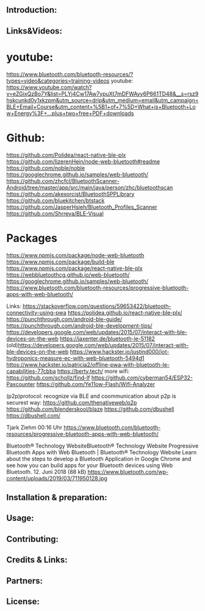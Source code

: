 
## Introduction:
## Links&Videos:
# youtube:
https://www.bluetooth.com/bluetooth-resources/?types=video&categories=training-videos
youtube:
https://www.youtube.com/watch?v=eZGixQzBo7Y&list=PLYj4Cw17Aw7ypuXt7mDFWAyy6P661TD48&__s=rsz9hskcunkd0y1xkzpm&utm_source=drip&utm_medium=email&utm_campaign=BLE+Email+Course&utm_content=%5B1+of+7%5D+What+is+Bluetooth+Low+Energy%3F+...plus+two+free+PDF+downloads

# Github:
https://github.com/Polidea/react-native-ble-plx
https://github.com/IjzerenHein/node-web-bluetooth#readme
https://github.com/noble/noble
https://googlechrome.github.io/samples/web-bluetooth/
https://github.com/zhcfcl/BluetoothScanner-Android/tree/master/app/src/main/java/person/zhc/bluetoothscan
https://github.com/akexorcist/BluetoothSPPLibrary
https://github.com/bluekitchen/btstack
https://github.com/JasperHsieh/Bluetooth_Profiles_Scanner
https://github.com/Shrreya/BLE-Visual

# Packages

https://www.npmjs.com/package/node-web-bluetooth
https://www.npmjs.com/package/build-ble
https://www.npmjs.com/package/react-native-ble-plx
https://webbluetoothcg.github.io/web-bluetooth/
https://googlechrome.github.io/samples/web-bluetooth/
https://www.bluetooth.com/bluetooth-resources/progressive-bluetooth-apps-with-web-bluetooth/

Links:
https://stackoverflow.com/questions/59653422/bluetooth-connectivity-using-pwa
https://polidea.github.io/react-native-ble-plx/ https://punchthrough.com/android-ble-guide/
https://punchthrough.com/android-ble-development-tips/
https://developers.google.com/web/updates/2015/07/interact-with-ble-devices-on-the-web
https://jaxenter.de/bluetooth-le-51182
(old)https://developers.google.com/web/updates/2015/07/interact-with-ble-devices-on-the-web
https://www.hackster.io/justind000/iot-hydroponics-measure-ec-with-web-bluetooth-5494d1
https://www.hackster.io/patricia2/offline-pwa-with-bluetooth-le-capabilities-77cbba
https://berty.tech/
more wifi:
https://github.com/schollz/find-lf
https://github.com/cyberman54/ESP32-Paxcounter
https://github.com/Ye11ow-Flash/Wifi-Analyzer

(p2p)protocol:
recognize via BLE and coommunication about p2p is securest way:
https://github.com/thenativeweb/p2p
https://github.com/blenderskool/blaze
https://github.com/dbushell
https://dbushell.com/



Tjark Ziehm  00:16 Uhr
https://www.bluetooth.com/bluetooth-resources/progressive-bluetooth-apps-with-web-bluetooth/

Bluetooth® Technology WebsiteBluetooth® Technology Website
Progressive Bluetooth Apps with Web Bluetooth | Bluetooth® Technology Website
Learn about the steps to develop a Bluetooth Application in Google Chrome and see how you can build apps for your Bluetooth devices using Web Bluetooth.
12. Juni 2018 (88 kB)
https://www.bluetooth.com/wp-content/uploads/2019/03/711950128.jpg

## Installation & preparation:
## Usage:
## Contributing:
## Credits & Links:
## Partners:
## License:


